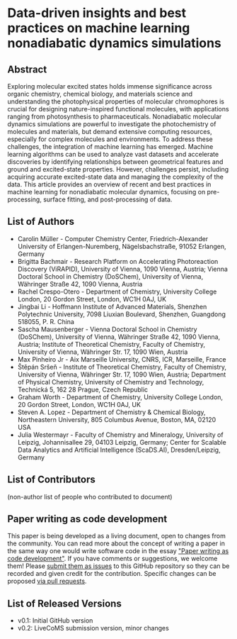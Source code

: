# Data-driven insights and best practices on machine learning nonadiabatic dynamics simulations

## Abstract

Exploring molecular excited states holds immense significance across organic chemistry, chemical biology, and materials science and understanding the photophysical properties of molecular chromophores is crucial for designing nature-inspired functional molecules, with applications ranging from photosynthesis to pharmaceuticals. Nonadiabatic molecular dynamics simulations are powerful to investigate the photochemistry of molecules and materials, but demand extensive computing resources, especially for complex molecules and environments. To address these challenges, the integration of machine learning has emerged. Machine learning algorithms can be used to analyze vast datasets and accelerate discoveries by identifying relationships between geometrical features and ground and excited-state properties. However, challenges persist, including acquiring accurate excited-state data and managing the complexity of the data. This article provides an overview of recent and best practices in machine learning for nonadiabatic molecular dynamics, focusing on pre-processing, surface fitting, and post-processing of data.

## List of Authors

- Carolin Müller - Computer Chemistry Center, Friedrich-Alexander University of Erlangen-Nuremberg, Nägelsbachstraße, 91052 Erlangen, Germany
- Brigitta Bachmair - Research Platform on Accelerating Photoreaction Discovery (ViRAPID), University of Vienna, 1090 Vienna, Austria; Vienna Doctoral School in Chemistry (DoSChem), University of Vienna, Währinger Straße 42, 1090 Vienna, Austria
- Rachel Crespo-Otero - Department of Chemistry, University College London, 20 Gordon Street, London, WC1H 0AJ, UK
- Jingbai Li - Hoffmann Institute of Advanced Materials, Shenzhen Polytechnic University, 7098 Liuxian Boulevard, Shenzhen, Guangdong 518055, P. R. China
- Sascha Mausenberger - Vienna Doctoral School in Chemistry (DoSChem), University of Vienna, Währinger Straße 42, 1090 Vienna, Austria; Institute of Theoretical Chemistry, Faculty of Chemistry, University of Vienna, Währinger Str. 17, 1090 Wien, Austria
- Max Pinheiro Jr - Aix Marseille University, CNRS, ICR, Marseille, France
- Štěpán Sršeň - Institute of Theoretical Chemistry, Faculty of Chemistry, University of Vienna, Währinger Str. 17, 1090 Wien, Austria; Department of Physical Chemistry, University of Chemistry and Technology, Technická 5, 162 28 Prague, Czech Republic
- Graham Worth - Department of Chemistry, University College London, 20 Gordon Street, London, WC1H 0AJ, UK
- Steven A. Lopez - Department of Chemistry & Chemical Biology, Northeastern University, 805 Columbus Avenue, Boston, MA, 02120 USA
- Julia Westermayr - Faculty of Chemistry and Mineralogy, University of Leipzig, Johannisallee 29, 04103 Leipzig, Germany; Center for Scalable Data Analytics and Artificial Intelligence (ScaDS.AI), Dresden/Leipzig,
Germany

## List of Contributors
(non-author list of people who contributed to document)
<!-- We suggest listing contributers in order of addition. -->

## Paper writing as code development
<!-- This discussion is so that people know how to contribute to your document. -->
This paper is being developed as a living document, open to changes from the community. You can read more about the concept of writing a paper in the same way one would write software code in the essay ["Paper writing as code development"](https://livecomsjournal.github.io/about/paper_code/). If you have comments or suggestions, we welcome them! Please [submit them as issues](https://guides.github.com/features/issues/) to this GitHub repository so they can be recorded and given credit for the contribution. Specific changes can be proposed [via pull requests](https://help.github.com/articles/about-pull-requests/).

## List of Released Versions
<!-- update this when you decide to release a version either by preprint or when submitted to LiveCoMS-->
- v0.1: Initial GitHub version
- v0.2: LiveCoMS submission version, minor changes
